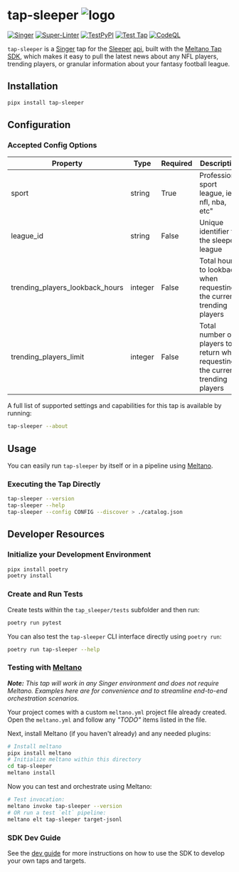 # tap-sleeper ![logo](logo.gif)

[![Singer](https://img.shields.io/badge/Singer-Tap-purple.svg)](https://hub.meltano.com/taps/dbt)
[![Super-Linter](https://github.com/collinprather/tap-sleeper/actions/workflows/super-linter.yml/badge.svg)](https://github.com/collinprather/tap-sleeper/actions/workflows/super-linter.yml)
[![TestPyPI](https://github.com/collinprather/tap-sleeper/actions/workflows/test-pypi.yml/badge.svg)](https://github.com/collinprather/tap-sleeper/actions/workflows/test-pypi.yml)
[![Test Tap](https://github.com/collinprather/tap-sleeper/actions/workflows/test-tap.yml/badge.svg)](https://github.com/collinprather/tap-sleeper/actions/workflows/test-tap.yml)
[![CodeQL](https://github.com/collinprather/tap-sleeper/actions/workflows/codeql-analysis.yml/badge.svg)](https://github.com/collinprather/tap-sleeper/actions/workflows/codeql-analysis.yml)

`tap-sleeper` is a [Singer](https://hub.meltano.com/singer/spec) tap for the [Sleeper](https://sleeper.app/) [api](https://docs.sleeper.app/), built with the [Meltano Tap SDK](https://sdk.meltano.com), which makes it easy to pull the latest news about any NFL players, trending players, or granular information about your fantasy football league.


## Installation

```bash
pipx install tap-sleeper
```

## Configuration

### Accepted Config Options

| **Property**                    | **Type** | **Required** | **Description**                                                                |
|---------------------------------|----------|--------------|--------------------------------------------------------------------------------|
| sport                           | string   | True         | Professional sport league, ie nfl, nba, etc"                                   |
| league_id                       | string   | False        | Unique identifier for the sleeper league                                       |
| trending_players_lookback_hours | integer  | False        | Total hours to lookback when requesting the current trending players           |
| trending_players_limit          | integer  | False        | Total number of players to return when requesting the current trending players |

A full list of supported settings and capabilities for this
tap is available by running:

```bash
tap-sleeper --about
```

## Usage

You can easily run `tap-sleeper` by itself or in a pipeline using [Meltano](https://meltano.com/).

### Executing the Tap Directly

```bash
tap-sleeper --version
tap-sleeper --help
tap-sleeper --config CONFIG --discover > ./catalog.json
```

## Developer Resources

### Initialize your Development Environment

```bash
pipx install poetry
poetry install
```

### Create and Run Tests

Create tests within the `tap_sleeper/tests` subfolder and
  then run:

```bash
poetry run pytest
```

You can also test the `tap-sleeper` CLI interface directly using `poetry run`:

```bash
poetry run tap-sleeper --help
```

### Testing with [Meltano](https://www.meltano.com)

_**Note:** This tap will work in any Singer environment and does not require Meltano.
Examples here are for convenience and to streamline end-to-end orchestration scenarios._

Your project comes with a custom `meltano.yml` project file already created. Open the `meltano.yml` and follow any _"TODO"_ items listed in
the file.

Next, install Meltano (if you haven't already) and any needed plugins:

```bash
# Install meltano
pipx install meltano
# Initialize meltano within this directory
cd tap-sleeper
meltano install
```

Now you can test and orchestrate using Meltano:

```bash
# Test invocation:
meltano invoke tap-sleeper --version
# OR run a test `elt` pipeline:
meltano elt tap-sleeper target-jsonl
```

### SDK Dev Guide

See the [dev guide](https://sdk.meltano.com/en/latest/dev_guide.html) for more instructions on how to use the SDK to
develop your own taps and targets.

